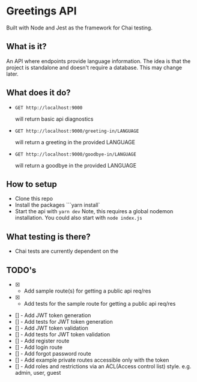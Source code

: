 # Greetings API
Built with Node and Jest as the framework for Chai testing.

## What is it?
An API where endpoints provide language information. The idea is that the project is standalone and doesn't require a database. This may change later.

## What does it do?

- ```
  GET http://localhost:9000
  ```
  will return basic api diagnostics

- ```
  GET http://localhost:9000/greeting-in/LANGUAGE
  ```
  will return a greeting in the provided LANGUAGE

- ```
  GET http://localhost:9000/goodbye-in/LANGUAGE
  ```
  will return a goodbye in the provided LANGUAGE



## How to setup
- Clone this repo
- Install the packages ```yarn install`
- Start the api with ```yarn dev``` Note, this requires a global nodemon installation.
  You could also start with ```node index.js```

## What testing is there?  

- Chai tests are currently dependent on the 

## TODO's

- [x] - Add sample route(s) for getting a public api req/res
- [x] - Add tests for the sample route for getting a public api req/res
- [] - Add JWT token generation
- [] - Add tests for JWT token generation
- [] - Add JWT token validation
- [] - Add tests for JWT token validation
- [] - Add register route
- [] - Add login route
- [] - Add forgot password route
- [] - Add example private routes accessible only with the token
- [] - Add roles and restrictions via an ACL(Access control list) style. e.g. admin, user, guest